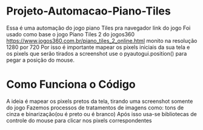 # Projeto-Automacao-Piano-Tiles
Essa é uma automação do jogo piano Tiles pra navegador link do jogo 
Foi usado como base o jogo Piano Tiles 2 do jogos360
https://www.jogos360.com.br/piano_tiles_2_online.html
monito na resolução 1280 por 720 
Por isso é importante mapear os pixels iniciais da sua tela e os pixels que serão tirados a screenshot
use o pyautogui.position() para pegar a posição do mouse.

# Como Funciona o Código
A ideia é mapear os pixels pretos da tela, tirando uma screenshot somente do jogo
Fazemos processos de tratamentos de imagens como: tons de cinza e binarização(ou é preto ou é branco)
Após isso usa-se bibliotecas de controle do mouse para clicar nos pixels correspondentes
